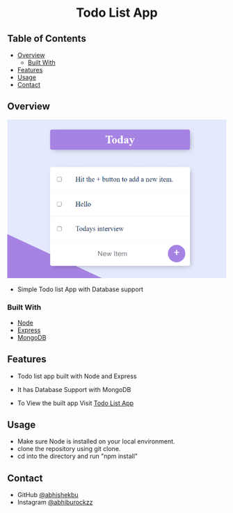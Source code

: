 <!-- Please update value in the {}  -->

<h1 align="center">Todo List App</h1>

<!-- TABLE OF CONTENTS -->

## Table of Contents

- [Overview](#overview)
  - [Built With](#built-with)
- [Features](#features)
- [Usage](#Usage)
- [Contact](#Contact)

<!-- OVERVIEW -->

## Overview

![screenshot](https://github.com/abhishekbu/Todo-list-App/blob/master/images/todolist.png)

- Simple Todo list App with Database support

### Built With

<!-- This section should list any major frameworks that you built your project using. Here are a few examples.-->

- [Node](https://nodejs.or/)
- [Express](https://expressjs.com/)
- [MongoDB](https://www.mongodb.com/)

## Features

<!-- List the features of your application or follow the template. Don't share the figma file here :) -->

- Todo list app built with Node and Express
- It has Database Support with MongoDB

- To View the built app Visit [Todo List App](https://young-depths-10971.herokuapp.com/)

## Usage

- Make sure Node is installed on your local environment.
- clone the repository using git clone.
- cd into the directory and run "npm install"

## Contact

- GitHub [@abhishekbu](https://{github.com/abhishekbu})
- Instagram [@abhiburockzz](https://{www.instagram.com/abhiburockzz/})
